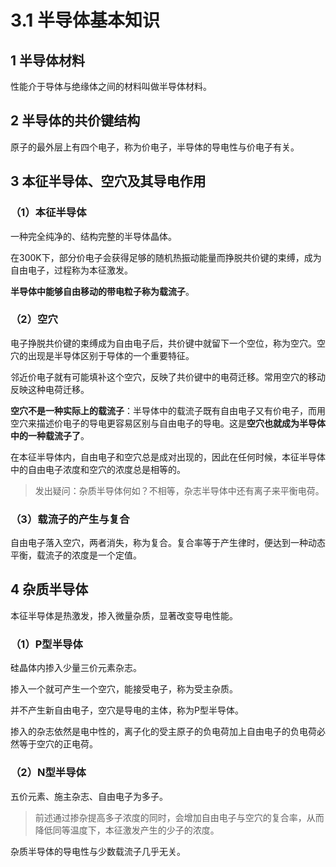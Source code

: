 # 3.1 半导体基本知识

## 1 半导体材料

性能介于导体与绝缘体之间的材料叫做半导体材料。

## 2 半导体的共价键结构

原子的最外层上有四个电子，称为价电子，半导体的导电性与价电子有关。

## 3 本征半导体、空穴及其导电作用

### （1）本征半导体

一种完全纯净的、结构完整的半导体晶体。

在300K下，部分价电子会获得足够的随机热振动能量而挣脱共价键的束缚，成为自由电子，过程称为本征激发。

**半导体中能够自由移动的带电粒子称为载流子**。

### （2）空穴

电子挣脱共价键的束缚成为自由电子后，共价键中就留下一个空位，称为空穴。空穴的出现是半导体区别于导体的一个重要特征。

邻近价电子就有可能填补这个空穴，反映了共价键中的电荷迁移。常用空穴的移动反映这种电荷迁移。

**空穴不是一种实际上的载流子**：半导体中的载流子既有自由电子又有价电子，而用空穴来描述价电子的导电更容易区别与自由电子的导电。这是**空穴也就成为半导体中的一种载流子了**。

在本征半导体内，自由电子和空穴总是成对出现的，因此在任何时候，本征半导体中的自由电子浓度和空穴的浓度总是相等的。

>发出疑问：杂质半导体何如？不相等，杂志半导体中还有离子来平衡电荷。

### （3）载流子的产生与复合

自由电子落入空穴，两者消失，称为复合。复合率等于产生律时，便达到一种动态平衡，载流子的浓度是一个定值。

## 4 杂质半导体

本征半导体是热激发，掺入微量杂质，显著改变导电性能。

### （1）P型半导体

硅晶体内掺入少量三价元素杂志。

掺入一个就可产生一个空穴，能接受电子，称为受主杂质。

并不产生新自由电子，空穴是导电的主体，称为P型半导体。

掺入的杂志依然是电中性的，离子化的受主原子的负电荷加上自由电子的负电荷必然等于空穴的正电荷。

### （2）N型半导体

五价元素、施主杂志、自由电子为多子。

> 前述通过掺杂提高多子浓度的同时，会增加自由电子与空穴的复合率，从而降低同等温度下，本征激发产生的少子的浓度。

杂质半导体的导电性与少数载流子几乎无关。

